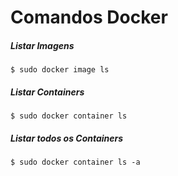 # Comandos Docker

##### Listar Imagens
```
$ sudo docker image ls 
```

##### Listar Containers

```
$ sudo docker container ls 
```

##### Listar todos os Containers

```
$ sudo docker container ls -a
```

